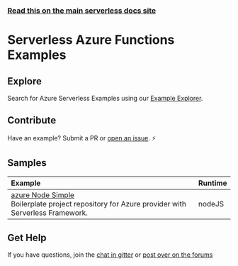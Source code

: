 <!--
title: Serverless - Azure Functions - Examples
menuText: Examples
layout: Doc
-->

<!-- DOCS-SITE-LINK:START automatically generated  -->

### [Read this on the main serverless docs site](https://www.serverless.com/framework/docs/providers/azure/examples/)

<!-- DOCS-SITE-LINK:END -->

# Serverless Azure Functions Examples

## Explore

Search for Azure Serverless Examples using our [Example Explorer](https://serverless.com/examples/).

## Contribute

Have an example? Submit a PR or [open an issue](https://github.com/serverless/examples/issues). ⚡️

## Samples

| Example                                                                                                                                                                  | Runtime |
| :----------------------------------------------------------------------------------------------------------------------------------------------------------------------- | :------ |
| [azure Node Simple](https://serverless.com/examples/azure-node-simple-http-endpoint/) <br/> Boilerplate project repository for Azure provider with Serverless Framework. | nodeJS  |

## Get Help

If you have questions, join the [chat in gitter](https://gitter.im/serverless/serverless) or [post over on the forums](https://forum.serverless.com/)
